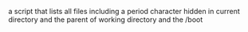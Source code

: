 a script that lists all files including a period character  hidden in current directory and the parent of working directory and the  /boot
